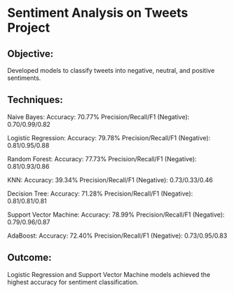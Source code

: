 # Sentiment Analysis on Tweets Project

## Objective: 
Developed models to classify tweets into negative, neutral, and positive sentiments.

## Techniques:

Naive Bayes:
Accuracy: 70.77%
Precision/Recall/F1 (Negative): 0.70/0.99/0.82

Logistic Regression:
Accuracy: 79.78%
Precision/Recall/F1 (Negative): 0.81/0.95/0.88

Random Forest:
Accuracy: 77.73%
Precision/Recall/F1 (Negative): 0.81/0.93/0.86

KNN:
Accuracy: 39.34%
Precision/Recall/F1 (Negative): 0.73/0.33/0.46

Decision Tree:
Accuracy: 71.28%
Precision/Recall/F1 (Negative): 0.81/0.81/0.81

Support Vector Machine:
Accuracy: 78.99%
Precision/Recall/F1 (Negative): 0.79/0.96/0.87

AdaBoost:
Accuracy: 72.40%
Precision/Recall/F1 (Negative): 0.73/0.95/0.83

## Outcome: 
Logistic Regression and Support Vector Machine models achieved the highest accuracy for sentiment classification.
